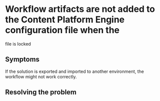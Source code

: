 # Workflow artifacts are not added to the Content Platform Engine configuration file when the
file is locked

## Symptoms

If the solution is exported and imported
to another environment, the workflow might not work correctly.

## Resolving the problem